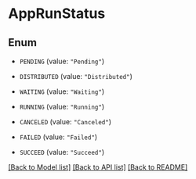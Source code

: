 # AppRunStatus

## Enum


* `PENDING` (value: `"Pending"`)

* `DISTRIBUTED` (value: `"Distributed"`)

* `WAITING` (value: `"Waiting"`)

* `RUNNING` (value: `"Running"`)

* `CANCELED` (value: `"Canceled"`)

* `FAILED` (value: `"Failed"`)

* `SUCCEED` (value: `"Succeed"`)


[[Back to Model list]](../README.md#documentation-for-models) [[Back to API list]](../README.md#documentation-for-api-endpoints) [[Back to README]](../README.md)


